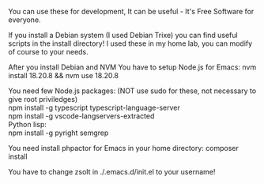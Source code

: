 You can use these for development, It can be useful - It's Free Software for everyone.

If you install a Debian system (I used Debian Trixe) you can find useful scripts in the install directory!
I used these in my home lab, you can modify of course to your needs.

After you install Debian and NVM You have to setup Node.js for Emacs:
nvm install 18.20.8 && nvm use 18.20.8

You need few Node.js packages: (NOT use sudo for these, not necessary to give root priviledges)<br>
 npm install -g typescript typescript-language-server<br>
 npm install -g vscode-langservers-extracted<br>
Python lisp:<br>
 npm install -g pyright semgrep<br>



You need install phpactor for Emacs in your home directory:
composer install

You have to change zsolt in ./.emacs.d/init.el to your username!
